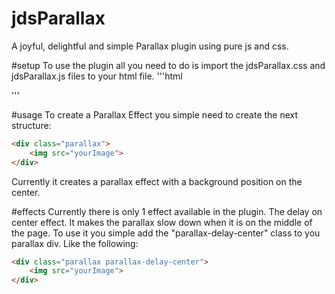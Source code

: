 # jdsParallax
A joyful, delightful and simple Parallax plugin using pure js and css.

#setup
To use the plugin all you need to do is import the jdsParallax.css and jdsParallax.js files to your html file.
'''html
<link rel="stylesheet" href="/jdsParallax/jdsParallax.css">
<script src="/jdsParallax/jdsParallax.js"></script>
'''

#usage
To create a Parallax Effect you simple need to create the next structure:
```html
<div class="parallax">
	<img src="yourImage">
</div>
```

Currently it creates a parallax effect with a background position on the center.

#effects
Currently there is only 1 effect available in the plugin. The delay on center effect. It makes the parallax slow down when it is on the middle of the page.
To use it you simple add the "parallax-delay-center" class to you parallax div. Like the following:
```html
<div class="parallax parallax-delay-center">
	<img src="yourImage">
</div>
```

